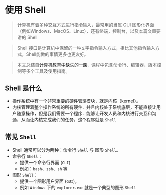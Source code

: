 # 使用 Shell
> 计算机有着多种交互方式进行指令输入，最常用的当属 GUI 图形化界面（例如Windows、MacOS、Linux），还有终端，控制台，以及本篇文章要讲的 Shell

> Shell 接口是计算机中保留的一种文字指令输入方式，相比其他指令输入方式，Shell能做的事情更多也更友好。

> 本文总结自[计算机教育中缺失的一课](https://missing-semester-cn.github.io)，课程中包含命令行、编辑器、版本控制等多个工具及使用指南。

## Shell 是什么
* 操作系统中有一个非常重要的硬件管理模块，就是内核（kernel）。
* 内核管理着整个操作系统的所有硬件，并且内核处于系统底层，不能直接让用户随意操作，但是我们需要一个程序，能够让开发人员和内核进行交互和沟通，从而让内核完成我们的任务，这个程序就是 `Shell`

## 常见 `Shell`
* Shell 通常可以分为两种：命令行 `Shell` 与 图形 `Shell`。
* 命令行 `Shell`：
	* 提供一个命令行界面 (`CLI`)
	* 例如：`bash`、`zsh`、`sh` 等
* 图形 `Shell`：
	* 提供一个图形用户界面 (`GUI`)。
	* 例如 `Windows` 下的 `explorer.exe` 就是一个典型的图形 `Shell`


